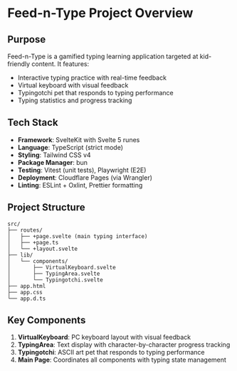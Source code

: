 # Feed-n-Type Project Overview

## Purpose

Feed-n-Type is a gamified typing learning application targeted at kid-friendly content. It features:

- Interactive typing practice with real-time feedback
- Virtual keyboard with visual feedback
- Typingotchi pet that responds to typing performance
- Typing statistics and progress tracking

## Tech Stack

- **Framework**: SvelteKit with Svelte 5 runes
- **Language**: TypeScript (strict mode)
- **Styling**: Tailwind CSS v4
- **Package Manager**: bun
- **Testing**: Vitest (unit tests), Playwright (E2E)
- **Deployment**: Cloudflare Pages (via Wrangler)
- **Linting**: ESLint + Oxlint, Prettier formatting

## Project Structure

```
src/
├── routes/
│   ├── +page.svelte (main typing interface)
│   ├── +page.ts
│   └── +layout.svelte
├── lib/
│   └── components/
│       ├── VirtualKeyboard.svelte
│       ├── TypingArea.svelte
│       └── Typingotchi.svelte
├── app.html
├── app.css
└── app.d.ts
```

## Key Components

1. **VirtualKeyboard**: PC keyboard layout with visual feedback
2. **TypingArea**: Text display with character-by-character progress tracking
3. **Typingotchi**: ASCII art pet that responds to typing performance
4. **Main Page**: Coordinates all components with typing state management
